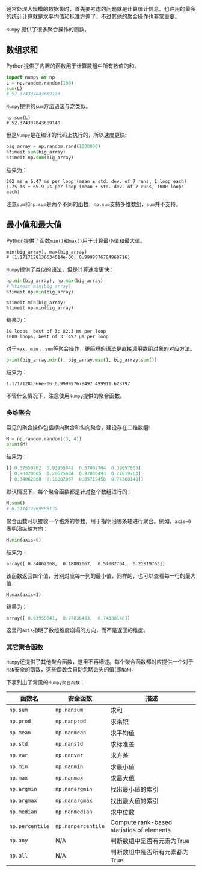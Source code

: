 通常处理大规模的数据集时，首先要考虑的问题就是计算统计信息。也许用的最多的统计计算就是求平均值和标准方差了，不过其他的聚合操作也非常重要。

`Numpy` 提供了很多聚合操作的函数。

## 数组求和

Python提供了内置的函数用于计算数组中所有数值的和。

```python
import numpy as np
L = np.random.random(100)
sum(L)
# 52.374337843689133
```

`Numpy`提供的`sum`方法语法与之类似。

```
np.sum(L)
# 52.374337843689148
```

但是`Numpy`是在编译的代码上执行的，所以速度更快:

```python
big_array = np.random.rand(1000000)
%timeit sum(big_array)
%timeit np.sum(big_array)
```

结果为：

```
202 ms ± 6.47 ms per loop (mean ± std. dev. of 7 runs, 1 loop each)
1.75 ms ± 65.9 µs per loop (mean ± std. dev. of 7 runs, 1000 loops each)
```

注意`sum`和`np.sum`是两个不同的函数，`np.sum`支持多维数组，`sum`并不支持。

## 最小值和最大值

Python提供了函数`min()`和`max()`用于计算最小值和最大值。

```
min(big_array), max(big_array)
# (1.1717128136634614e-06, 0.9999976784968716)
```

`Numpy`提供了类似的语法，但是计算速度更快：

```python
np.min(big_array), np.max(big_array)
# %timeit min(big_array)
%timeit np.min(big_array)
```

```
%timeit min(big_array)
%timeit np.min(big_array)
```

结果为：

```
10 loops, best of 3: 82.3 ms per loop
1000 loops, best of 3: 497 µs per loop
```

对于`max`，`min` ，`sum`等聚合操作，更简短的语法是直接调用数组对象的对应方法。

```python
print(big_array.min(), big_array.max(), big_array.sum())
```

 结果为：

```
1.17171281366e-06 0.999997678497 499911.628197
```

不管什么情况下，注意使用`Numpy`提供的聚合函数。

### 多维聚合

常见的聚合操作包括横向聚合和纵向聚合，建设存在二维数组:

```python
M = np.random.random((3, 4))
print(M)
```

结果为：

```python
[[ 0.37550702  0.93955841  0.57002704  0.39057605]
 [ 0.90320865  0.20625684  0.97836493  0.21819763]
 [ 0.34062068  0.18802067  0.65719458  0.74388148]]
```

默认情况下，每个聚合函数都是针对整个数组进行的：

```python
M.sum()
# 6.511413969989138
```

聚合函数可以接收一个格外的参数，用于指明沿哪条轴进行聚合。例如，`axis=0`表明沿纵轴方向：

```python
M.min(axis=0)
```

结果为：

```
array([ 0.34062068,  0.18802067,  0.57002704,  0.21819763])
```

该函数返回四个值，分别对应每一列的最小值，同样的，也可以查看每一行的最大值：

```
M.max(axis=1)
```

结果为：

```python
array([ 0.93955841,  0.97836493,  0.74388148])
```

这里的`axis`指明了数组维度崩塌的方向，而不是返回的维度。

### 其它聚合函数

`Numpy`还提供了其他聚合函数，这里不再细述。每个聚合函数都对应提供一个对于`NaN`安全的函数，这些函数会自动忽略丢失的值(即`NaN`)。

下表列出了常见的`Numpy聚合函数`：

| 函数名               | 安全函数                 | 描述                                       |
| ----------------- | -------------------- | ---------------------------------------- |
| ``np.sum``        | ``np.nansum``        | 求和                                       |
| ``np.prod``       | ``np.nanprod``       | 求乘积                                      |
| ``np.mean``       | ``np.nanmean``       | 求平均值                                     |
| ``np.std``        | ``np.nanstd``        | 求标准差                                     |
| ``np.var``        | ``np.nanvar``        | 求方差                                      |
| ``np.min``        | ``np.nanmin``        | 求最小值                                     |
| ``np.max``        | ``np.nanmax``        | 求最大值                                     |
| ``np.argmin``     | ``np.nanargmin``     | 找出最小值的索引                                 |
| ``np.argmax``     | ``np.nanargmax``     | 找出最大值的索引                                 |
| ``np.median``     | ``np.nanmedian``     | 求中位数                                     |
| ``np.percentile`` | ``np.nanpercentile`` | Compute rank-based statistics of elements |
| ``np.any``        | N/A                  | 判断数组中是否有元素为True                          |
| ``np.all``        | N/A                  | 判断数组中是否所有元素都为True                        |


